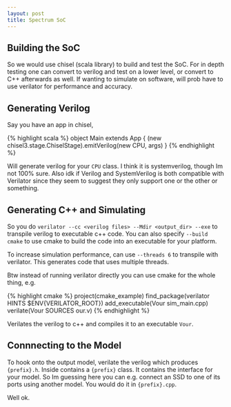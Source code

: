 ```yaml
---
layout: post
title: Spectrum SoC
---
```

## Building the SoC
So we would use chisel (scala library) to build and test the SoC. For in depth testing one can convert to verilog and test on a lower level, or convert to C++ afterwards as well. If wanting to simulate on software, will prob have to use verilator for performance and accuracy.

## Generating Verilog
Say you have an app in chisel,

{% highlight scala %}
object Main extends App {
  (new chisel3.stage.ChiselStage).emitVerilog(new CPU, args)
}
{% endhighlight %}

Will generate verilog for your `CPU` class. I think it is systemverilog, though Im not 100% sure. Also idk if Verilog and SystemVerilog is both compatible with Verilator since they seem to suggest they only support one or the other or something.

## Generating C++ and Simulating
So you do `verilator --cc <verilog files> --Mdir <output_dir> --exe` to transpile verilog to executable c++ code. You can also specify `--build cmake` to use cmake to build the code into an executable for your platform.

To increase simulation performance, can use `--threads 6` to transpile with verilator. This generates code that uses multiple threads.

Btw instead of running verilator directly you can use cmake for the whole thing, e.g.

{% highlight cmake %}
project(cmake_example)
find_package(verilator HINTS $ENV{VERILATOR_ROOT})
add_executable(Vour sim_main.cpp)
verilate(Vour SOURCES our.v)
{% endhighlight %}

Verilates the verilog to c++ and compiles it to an executable `Vour`.

## Connnecting to the Model
To hook onto the output model, verilate the verilog which produces `{prefix}.h`. Inside contains a `{prefix}` class. It contains the interface for your model. So Im guessing here you can e.g. connect an SSD to one of its ports using another model. You would do it in `{prefix}.cpp`.

Well ok.
